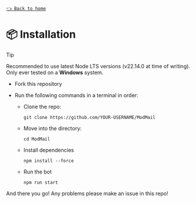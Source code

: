 [`👈 Back to home`](../README.md)

# 📦 Installation

> [!TIP]
> Recommended to use latest Node LTS versions (v22.14.0 at time of writing). Only ever tested on a **Windows** system.

- Fork this repository
- Run the following commands in a terminal in order:

  - Clone the repo:

        git clone https://github.com/YOUR-USERNAME/ModMail

  - Move into the directory:

        cd ModMail

  - Install dependencies

        npm install --force

  - Run the bot

        npm run start

And there you go! Any problems please make an issue in this repo!
